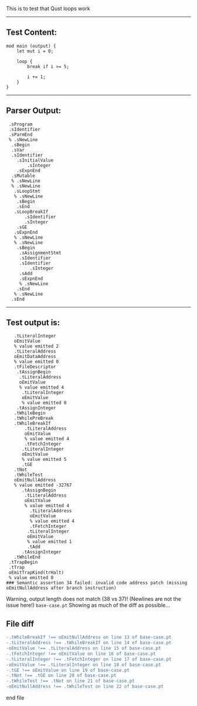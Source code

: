 This is to test that Qust loops work

-------------------------


Test Content: 
-------------------------
```
mod main (output) { 
    let mut i = 0;

    loop {
        break if i >= 5;

        i += 1;
    }
}
```
------------------------


Parser Output: 
-------------------------
```
 .sProgram
 .sIdentifier
 .sParmEnd
 % .sNewLine
  .sBegin
  .sVar
  .sIdentifier
    .sInitialValue
        .sInteger
    .sExpnEnd
  .sMutable
  % .sNewLine
  % .sNewLine
   .sLoopStmt
   % .sNewLine
    .sBegin
    .sEnd
   .sLoopBreakIf
       .sIdentifier
       .sInteger
    .sGE
   .sExpnEnd
   % .sNewLine
   % .sNewLine
    .sBegin
     .sAssignmentStmt
     .sIdentifier
     .sIdentifier
         .sInteger
     .sAdd
     .sExpnEnd
     % .sNewLine
    .sEnd
   % .sNewLine
  .sEnd

```
------------------------

Test output is: 
-------------------------
```
   .tLiteralInteger
   oEmitValue
   % value emitted 2
   .tLiteralAddress
   oEmitDataAddress
   % value emitted 0
   .tFileDescriptor
    .tAssignBegin
     .tLiteralAddress
     oEmitValue
     % value emitted 4
      .tLiteralInteger
      oEmitValue
      % value emitted 0
    .tAssignInteger
   .tWhileBegin
   .tWhilePreBreak
   .tWhileBreakIf
       .tLiteralAddress
       oEmitValue
       % value emitted 4
       .tFetchInteger
      .tLiteralInteger
      oEmitValue
      % value emitted 5
      .tGE
   .tNot
   .tWhileTest
   oEmitNullAddress
   % value emitted -32767
      .tAssignBegin
       .tLiteralAddress
       oEmitValue
       % value emitted 4
         .tLiteralAddress
         oEmitValue
         % value emitted 4
         .tFetchInteger
        .tLiteralInteger
        oEmitValue
        % value emitted 1
        .tAdd
      .tAssignInteger
   .tWhileEnd
 .tTrapBegin
 .tTrap
 oEmitTrapKind(trHalt)
 % value emitted 0
### Semantic assertion 34 failed: invalid code address patch (missing oEmitNullAddress after branch instruction)

```


Warning, output length does not match (38 vs 37)!  (Newlines are not the issue here!) `base-case.pt`
Showing as much of the diff as possible...

File diff
-------------------------
```diff
-.tWhileBreakIf !== oEmitNullAddress on line 13 of base-case.pt
-.tLiteralAddress !== .tWhileBreakIf on line 14 of base-case.pt
-oEmitValue !== .tLiteralAddress on line 15 of base-case.pt
-.tFetchInteger !== oEmitValue on line 16 of base-case.pt
-.tLiteralInteger !== .tFetchInteger on line 17 of base-case.pt
-oEmitValue !== .tLiteralInteger on line 18 of base-case.pt
-.tGE !== oEmitValue on line 19 of base-case.pt
-.tNot !== .tGE on line 20 of base-case.pt
-.tWhileTest !== .tNot on line 21 of base-case.pt
-oEmitNullAddress !== .tWhileTest on line 22 of base-case.pt

```
end file
